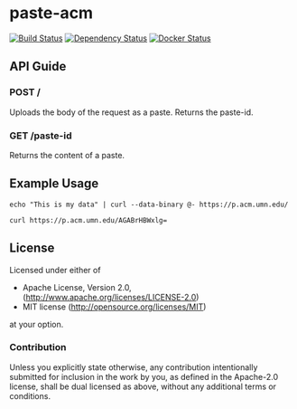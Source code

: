 # paste-acm

[![Build Status](https://travis-ci.org/acmumn/paste-acm.svg?branch=master)](https://travis-ci.org/acmumn/paste-acm)
[![Dependency Status](https://deps.rs/repo/github/acmumn/paste-acm/status.svg)](https://deps.rs/repo/github/acmumn/paste-acm)
[![Docker Status](https://img.shields.io/docker/build/jrottenberg/ffmpeg.svg)](https://hub.docker.com/r/acmumn/paste-acm)

## API Guide

### POST /

Uploads the body of the request as a paste.
Returns the paste-id.

### GET /paste-id

Returns the content of a paste.

## Example Usage

```
echo "This is my data" | curl --data-binary @- https://p.acm.umn.edu/

curl https://p.acm.umn.edu/AGABrHBWxlg=
```

## License

Licensed under either of

 * Apache License, Version 2.0, (http://www.apache.org/licenses/LICENSE-2.0)
 * MIT license (http://opensource.org/licenses/MIT)

at your option.

### Contribution

Unless you explicitly state otherwise, any contribution intentionally submitted for inclusion in the work by you, as defined in the Apache-2.0 license, shall be dual licensed as above, without any additional terms or conditions.
